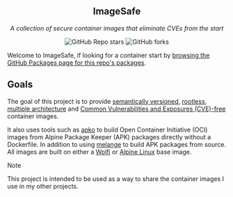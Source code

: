 <div align="center">

## ImageSafe

_A collection of secure container images that eliminate CVEs from the start_

</div>

<div align="center">

![GitHub Repo stars](https://img.shields.io/github/stars/beholdenkey/image-safe?style=for-the-badge)
![GitHub forks](https://img.shields.io/github/forks/beholdenkey/image-safe?style=for-the-badge)

</div>

Welcome to ImageSafe, if looking for a container start by [browsing the GitHub Packages page for this repo's packages](https://github.com/beholdenkey?tab=packages&repo_name=imagesafe).

## Goals

The goal of this project is to provide [semantically versioned](https://semver.org/), [rootless](https://rootlesscontaine.rs/), [multiple architecture](https://www.docker.com/blog/multi-arch-build-and-images-the-simple-way/) and [Common Vulnerabilities and Exposures (CVE)-free](https://cve.mitre.org/) container images.

It also uses tools such as [apko](https://github.com/chainguard-dev/apko) to build Open Container Initiative (OCI) images from Alpine Package Keeper (APK) packages directly without a Dockerfile. In addition to using [melange](https://github.com/chainguard-dev/melange) to build APK packages from source. All images are built on either a [Wolfi](https://github.com/wolfi-dev) or [Alpine Linux](https://www.alpinelinux.org/) base image.

> [!NOTE]
> This project is intended to be used as a way to share the container images I use in my other projects.
